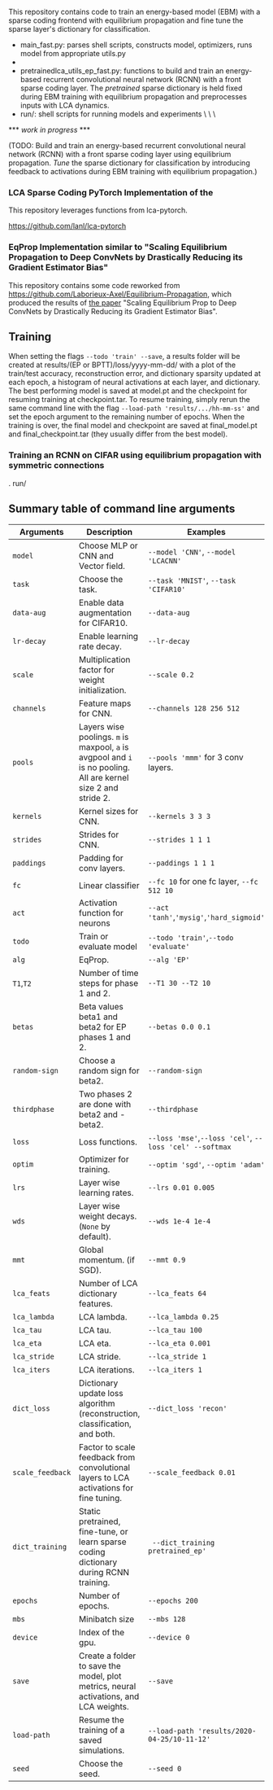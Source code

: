 
This repository contains code to train an energy-based model (EBM) with a sparse coding frontend with equilibrium propagation and fine tune the sparse layer's dictionary for classification.

- main_fast.py: parses shell scripts, constructs model, optimizers, runs model from appropriate utils.py
- 
- pretrainedlca_utils_ep_fast.py: functions to build and train an energy-based recurrent convolutional neural network (RCNN) with a front sparse coding layer. The *pretrained* sparse dictionary is held fixed during EBM training with equilibrium propagation and preprocesses inputs with LCA dynamics.
- run/: shell scripts for running models and experiments
\\
\\
\\


*** *work in progress* ***

(TODO: Build and train an energy-based recurrent convolutional neural network (RCNN) with a front sparse coding layer using equilibrium propagation. *Tune* the sparse dictionary for classification by introducing feedback to activations during EBM training with equilibrium propagation.)

### LCA Sparse Coding PyTorch Implementation of the
This repository leverages functions from lca-pytorch.

https://github.com/lanl/lca-pytorch

### EqProp Implementation similar to "Scaling Equilibrium Propagation to Deep ConvNets by Drastically Reducing its Gradient Estimator Bias"

This repository contains some code reworked from https://github.com/Laborieux-Axel/Equilibrium-Propagation, which produced the results of [the paper](https://arxiv.org/abs/2006.03824) "Scaling Equilibrium Prop to Deep ConvNets by Drastically Reducing its Gradient Estimator Bias". 

## Training

When setting the flags `--todo 'train' --save`, a results folder will be created at results/(EP or BPTT)/loss/yyyy-mm-dd/ with a plot of the train/test accuracy, reconstruction error, and dictionary sparsity updated at each epoch, a histogram of neural activations at each layer, and dictionary. The best performing model is saved at model.pt and the checkpoint for resuming training at checkpoint.tar. To resume training, simply rerun the same command line with the flag `--load-path 'results/.../hh-mm-ss'` and set the epoch argument to the remaining number of epochs. When the training is over, the final model and checkpoint are saved at final_model.pt and final_checkpoint.tar (they usually differ from the best model).

### Training an RCNN on CIFAR using equilibrium propagation with symmetric connections
. run/




## Summary table of command line arguments  

|Arguments|Description|Examples|
|-------|------|------|
|`model`|Choose MLP or CNN and Vector field.|`--model 'CNN'`, `--model 'LCACNN'`|
|`task`|Choose the task.|`--task 'MNIST'`, `--task 'CIFAR10'`|
|`data-aug`|Enable data augmentation for CIFAR10.|`--data-aug`|
|`lr-decay`|Enable learning rate decay.|`--lr-decay`|
|`scale`|Multiplication factor for weight initialization.|`--scale 0.2`|
|`channels`|Feature maps for CNN.|`--channels 128 256 512`|
|`pools`|Layers wise poolings. `m` is maxpool, `a` is avgpool and `i` is no pooling. All are kernel size 2 and stride 2.|`--pools 'mmm'` for 3 conv layers.|
|`kernels`|Kernel sizes for CNN.|`--kernels 3 3 3`|
|`strides`|Strides for CNN.|`--strides 1 1 1`|
|`paddings`|Padding for conv layers.|`--paddings 1 1 1`|
|`fc`|Linear classifier|`--fc 10` for one fc layer, `--fc 512 10`|
|`act`|Activation function for neurons|`--act 'tanh'`,`'mysig'`,`'hard_sigmoid'`|
|`todo`|Train or evaluate model|`--todo 'train'`,`--todo 'evaluate'`|
|`alg`|EqProp.|`--alg 'EP'`|
|`T1`,`T2`|Number of time steps for phase 1 and 2.|`--T1 30 --T2 10`|
|`betas`|Beta values beta1 and beta2 for EP phases 1 and 2.|`--betas 0.0 0.1`|
|`random-sign`|Choose a random sign for beta2.|`--random-sign`|
|`thirdphase`|Two phases 2 are done with beta2 and -beta2.|`--thirdphase`|
|`loss`|Loss functions.|`--loss 'mse'`,`--loss 'cel'`, `--loss 'cel' --softmax`|
|`optim`|Optimizer for training.|`--optim 'sgd'`, `--optim 'adam'`|
|`lrs`|Layer wise learning rates.|`--lrs 0.01 0.005`|
|`wds`|Layer wise weight decays. (`None` by default).|`--wds 1e-4 1e-4`|
|`mmt`|Global momentum. (if SGD).|`--mmt 0.9`|
|`lca_feats`|Number of LCA dictionary features.|`--lca_feats 64`|
|`lca_lambda`|LCA lambda.|`--lca_lambda 0.25`|
|`lca_tau`|LCA tau.|`--lca_tau 100`|
|`lca_eta`|LCA eta.|`--lca_eta 0.001`|
|`lca_stride`|LCA stride.|`--lca_stride 1`|
|`lca_iters`|LCA iterations.|`--lca_iters 1`|
|`dict_loss`|Dictionary update loss algorithm (reconstruction, classification, and both.|`--dict_loss 'recon'`|
|`scale_feedback`|Factor to scale feedback from convolutional layers to LCA activations for fine tuning.|`--scale_feedback 0.01`|
|`dict_training`|Static pretrained, fine-tune, or learn sparse coding dictionary during RCNN training. |` --dict_training pretrained_ep'`|
|`epochs`|Number of epochs.|`--epochs 200`|
|`mbs`|Minibatch size|`--mbs 128`|
|`device`|Index of the gpu.|`--device 0`|
|`save`|Create a folder to save the model, plot metrics, neural activations, and LCA weights.|`--save`|
|`load-path`|Resume the training of a saved simulations.|`--load-path 'results/2020-04-25/10-11-12'`|
|`seed`|Choose the seed.|`--seed 0`|
